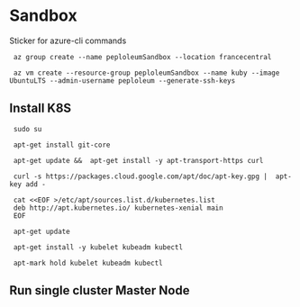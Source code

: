 # Sandbox
Sticker for azure-cli commands

     az group create --name peploleumSandbox --location francecentral
     
     az vm create --resource-group peploleumSandbox --name kuby --image UbuntuLTS --admin-username peploleum --generate-ssh-keys
     
     
## Install K8S

     sudo su 
     
     apt-get install git-core
     
     apt-get update &&  apt-get install -y apt-transport-https curl 
     
     curl -s https://packages.cloud.google.com/apt/doc/apt-key.gpg |  apt-key add -
     
     cat <<EOF >/etc/apt/sources.list.d/kubernetes.list
     deb http://apt.kubernetes.io/ kubernetes-xenial main
     EOF
     
     apt-get update
     
     apt-get install -y kubelet kubeadm kubectl
     
     apt-mark hold kubelet kubeadm kubectl
     
## Run single cluster Master Node


